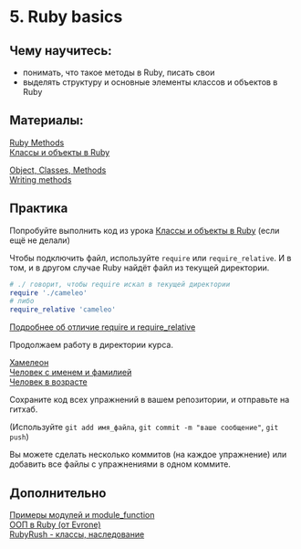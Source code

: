 # 5. Ruby basics

## Чему научитесь:
- понимать, что такое методы в Ruby, писать свои
- выделять структуру и основные элементы классов и объектов в Ruby

## Материалы:

[Ruby Methods](https://www.theodinproject.com/lessons/ruby-methods)  
[Классы и объекты в Ruby](https://rubyrush.ru/steps/classes-objects)  

[Object, Classes, Methods](http://ruby-for-beginners.rubymonstas.org/objects.html)  
[Writing methods](http://ruby-for-beginners.rubymonstas.org/writing_methods.html)  

## Практика

Попробуйте выполнить код из урока [Классы и объекты в Ruby](https://rubyrush.ru/steps/classes-objects) (если ещё не делали)  

Чтобы подключить файл, используйте `require` или `require_relative`. И в том, и в другом случае Ruby найдёт файл из текущей директории.

```ruby
# ./ говорит, чтобы require искал в текущей директории
require './cameleo'
# либо
require_relative 'cameleo'
```

[Подробнее об отличие require и require_relative](https://ru.stackoverflow.com/questions/594066/%D0%BE%D1%82%D0%BB%D0%B8%D1%87%D0%B8%D0%B5-require-%D0%BE%D1%82-require-relative) 

Продолжаем работу в директории курса.

[Хамелеон](https://rubyrush.ru/steps/classes-objects-01)  
[Человек с именем и фамилией](https://rubyrush.ru/steps/classes-objects-02)  
[Человек в возрасте](https://rubyrush.ru/steps/classes-objects-03)  

Сохраните код всех упражнений в вашем репозитории, и отправьте на гитхаб.  

(Используйте `git add имя_файла`, `git commit -m "ваше сообщение"`, `git push`)

Вы можете сделать несколько коммитов (на каждое упражнение) или добавить все файлы с упражнениями в одном коммите.  

## Дополнительно

[Примеры модулей и module_function](https://github.com/lightalloy/what-i-have-learned/blob/master/ruby/module_function.md)  
[ООП в Ruby (от Evrone)](https://habr.com/ru/companies/evrone/articles/691858/)  
[RubyRush - классы, наследование](https://rubyrush.ru/steps/classes-inheritance)









